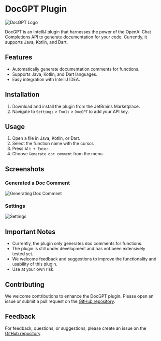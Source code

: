 # DocGPT Plugin

![DocGPT Logo](https://plugins.jetbrains.com/files/21934/screenshot_9da436fb-83a4-4dc3-b74b-b97398f25ecc)

DocGPT is an IntelliJ plugin that harnesses the power of the OpenAI Chat Completions API to generate documentation for your code. Currently, it supports Java, Kotlin, and Dart.

## Features

- Automatically generate documentation comments for functions.
- Supports Java, Kotlin, and Dart languages.
- Easy integration with IntelliJ IDEA.

## Installation

1. Download and install the plugin from the JetBrains Marketplace.
2. Navigate to `Settings` > `Tools` > `DocGPT` to add your API key.

## Usage

1. Open a file in Java, Kotlin, or Dart.
2. Select the function name with the cursor.
3. Press `Alt + Enter`.
4. Choose `Generate doc comment` from the menu.

## Screenshots

### Generated a Doc Comment

![Generating Doc Comment](https://plugins.jetbrains.com/files/21934/screenshot_2ea9bdc4-6d00-4ab3-98b6-f452bb55f6a1)

### Settings

![Settings](https://plugins.jetbrains.com/files/21934/screenshot_922abece-4cb3-486a-9ca2-6a5d135e760b)

## Important Notes

- Currently, the plugin only generates doc comments for functions.
- The plugin is still under development and has not been extensively tested yet.
- We welcome feedback and suggestions to improve the functionality and usability of this plugin.
- Use at your own risk.

## Contributing

We welcome contributions to enhance the DocGPT plugin. Please open an issue or submit a pull request on the [GitHub repository](#).

## Feedback

For feedback, questions, or suggestions, please create an issue on the [GitHub repository](#).
